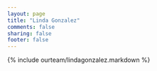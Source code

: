 ```yaml
---
layout: page
title: "Linda Gonzalez"
comments: false
sharing: false
footer: false
---
```

{% include ourteam/lindagonzalez.markdown %}
